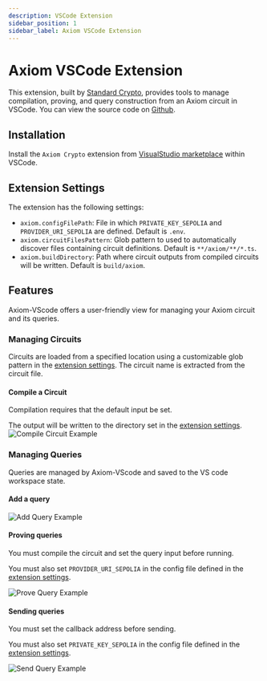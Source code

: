 ```yaml
---
description: VSCode Extension
sidebar_position: 1
sidebar_label: Axiom VSCode Extension
---
```


# Axiom VSCode Extension

This extension, built by [Standard Crypto](https://standardcrypto.vc), provides tools to manage compilation, proving, and query construction from an Axiom circuit in VSCode.  You can view the source code on [Github](https://github.com/standard-crypto/axiom-vscode). 

## Installation

Install the `Axiom Crypto` extension from [VisualStudio marketplace](https://marketplace.visualstudio.com/items?itemName=standard-crypto.axiom-crypto) within VSCode.

## Extension Settings

The extension has the following settings:

* `axiom.configFilePath`: File in which `PRIVATE_KEY_SEPOLIA` and `PROVIDER_URI_SEPOLIA` are defined. Default is `.env`.
* `axiom.circuitFilesPattern`: Glob pattern to used to automatically discover files containing circuit definitions. Default is `**/axiom/**/*.ts`.
* `axiom.buildDirectory`: Path where circuit outputs from compiled circuits will be written. Default is `build/axiom`.

## Features

Axiom-VScode offers a user-friendly view for managing your Axiom circuit and its queries. 

### Managing Circuits

Circuits are loaded from a specified location using a customizable glob pattern in the [extension settings](#extension-settings). The circuit name is extracted from the circuit file.

#### Compile a Circuit

Compilation requires that the default input be set. 

The output will be written to the directory set in the [extension settings](#extension-settings).
![Compile Circuit Example](@site/static/img/vscode_compile_circuit.gif)

### Managing Queries

Queries are managed by Axiom-VScode and saved to the VS code workspace state. 

#### Add a query
![Add Query Example](@site/static/img/vscode_add_query.gif)

#### Proving queries

You must compile the circuit and set the query input before running.

You must also set `PROVIDER_URI_SEPOLIA` in the config file defined in the [extension settings](#extension-settings).

![Prove Query Example](@site/static/img/vscode_prove_query.gif)

#### Sending queries

You must set the callback address before sending.

You must also set `PRIVATE_KEY_SEPOLIA` in the config file defined in the [extension settings](#extension-settings).

![Send Query Example](@site/static/img/vscode_send_query.gif)
